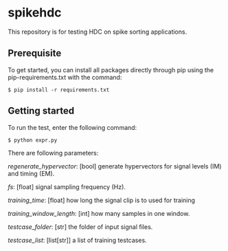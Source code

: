 # spikehdc

This repository is for testing HDC on spike sorting applications.

## Prerequisite

To get started, you can install all packages directly through pip using the pip-requirements.txt with the command:

```
$ pip install -r requirements.txt
```

## Getting started

To run the test, enter the following command:

```
$ python expr.py
```

There are following parameters:

*regenerate_hypervector*: [bool] generate hypervectors for signal levels (IM) and timing (EM).

*fs*: [float] signal sampling frequency (Hz).

*training_time*: [float] how long the signal clip is to used for training

*training_window_length*: [int] how many samples in one window.

*testcase_folder*: [str] the folder of input signal files.

*testcase_list*: [list[str]] a list of training testcases.
